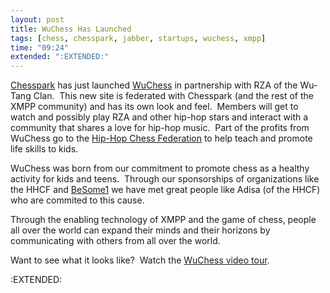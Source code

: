 ```yaml
---
layout: post
title: WuChess Has Launched
tags: [chess, chesspark, jabber, startups, wuchess, xmpp]
time: "09:24"
extended: ":EXTENDED:"
---
```


<a href="http://www.chesspark.com/">Chesspark</a> has just launched <a href="http://www.wuchess.com/">WuChess</a> in partnership with RZA of the Wu-Tang Clan.  This new site is federated with Chesspark (and the rest of the XMPP community) and has its own look and feel.  Members will get to watch and possibly play RZA and other hip-hop stars and interact with a community that shares a love for hip-hop music.  Part of the profits from WuChess go to the <a href="http://hiphopchessfederation.org/">Hip-Hop Chess Federation</a> to help teach and promote life skills to kids.

WuChess was born from our commitment to promote chess as a healthy activity for kids and teens.  Through our sponsorships of organizations like the HHCF and <a href="http://besomeone.org/">BeSome1</a> we have met great people like Adisa (of the HHCF) who are commited to this cause.

Through the enabling technology of XMPP and the game of chess, people all over the world can expand their minds and their horizons by communicating with others from all over the world.

Want to see what it looks like?  Watch the <a href="http://vimeo.com/1104555">WuChess video tour</a>.

:EXTENDED:



